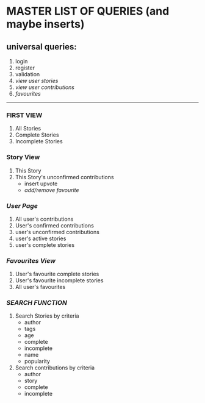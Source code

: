 # MASTER LIST OF QUERIES (and maybe inserts)

## universal queries:

1. login
2. register
3. validation
4. *view user stories*
5. *view user contributions*
6. *favourites*

---

### FIRST VIEW 

1. All Stories
2. Complete Stories
3. Incomplete Stories

### Story View

1. This Story
2. This Story's unconfirmed contributions
   - insert upvote
   - *add/remove favourite*

### *User Page*

1. All user's contributions
2. User's confirmed contributions
3. user's unconfirmed contributions
4. user's active stories
5. user's complete stories

### *Favourites View*
1. User's favourite complete stories
2. User's favourite incomplete stories
3. All user's favourites
   
### *SEARCH FUNCTION*
1. Search Stories by criteria
   - author
   - tags
   - age
   - complete
   - incomplete
   - name
   - popularity
2. Search contributions by criteria
   - author
   - story
   - complete
   - incomplete
